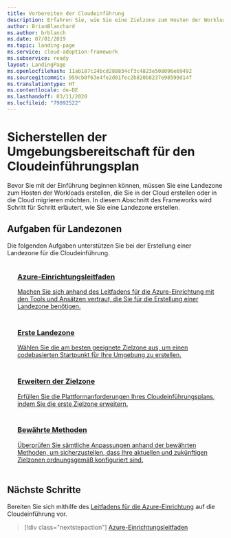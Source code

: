```yaml
---
title: Vorbereiten der Cloudeinführung
description: Erfahren Sie, wie Sie eine Zielzone zum Hosten der Workloads erstellen, die Sie in der Cloud erstellen oder in die Cloud migrieren möchten.
author: BrianBlanchard
ms.author: brblanch
ms.date: 07/01/2019
ms.topic: landing-page
ms.service: cloud-adoption-framework
ms.subservice: ready
layout: LandingPage
ms.openlocfilehash: 11ab187c24bcd288834cf3c4823e508096e69492
ms.sourcegitcommit: 959cb0f63e4fe2d01fec2b820b8237e98599d14f
ms.translationtype: HT
ms.contentlocale: de-DE
ms.lasthandoff: 03/11/2020
ms.locfileid: "79092522"
---
```

<!-- markdownlint-disable MD026 -->

# <a name="ensure-the-environment-is-prepared-for-the-cloud-adoption-plan"></a>Sicherstellen der Umgebungsbereitschaft für den Cloudeinführungsplan

Bevor Sie mit der Einführung beginnen können, müssen Sie eine Landezone zum Hosten der Workloads erstellen, die Sie in der Cloud erstellen oder in die Cloud migrieren möchten. In diesem Abschnitt des Frameworks wird Schritt für Schritt erläutert, wie Sie eine Landezone erstellen.

## <a name="landing-zone-exercises"></a>Aufgaben für Landezonen

Die folgenden Aufgaben unterstützen Sie bei der Erstellung einer Landezone für die Cloudeinführung.

<!-- markdownlint-disable MD033 -->

<ul class="panelContent cardsF">
    <li style="display: flex; flex-direction: column;">
        <a href="./azure-setup-guide/index.md">
            <div class="cardSize">
                <div class="cardPadding" style="padding-bottom:10px;">
                    <div class="card" style="padding-bottom:10px;">
                        <div class="cardImageOuter">
                            <div class="cardImage">
                                <img alt="" src="../_images/icons/1.png" data-linktype="external">
                            </div>
                        </div>
                        <div class="cardText" style="padding-left:0px;">
                            <h3>Azure-Einrichtungsleitfaden</h3>
Machen Sie sich anhand des Leitfadens für die Azure-Einrichtung mit den Tools und Ansätzen vertraut, die Sie für die Erstellung einer Landezone benötigen.
                        </div>
                    </div>
                </div>
            </div>
        </a>
    </li>
    <li style="display: flex; flex-direction: column;">
        <a href="./landing-zone/first-landing-zone.md">
            <div class="cardSize">
                <div class="cardPadding" style="padding-bottom:10px;">
                    <div class="card" style="padding-bottom:10px;">
                        <div class="cardImageOuter">
                            <div class="cardImage">
                                <img alt="" src="../_images/icons/2.png" data-linktype="external">
                            </div>
                        </div>
                        <div class="cardText" style="padding-left:0px;">
                            <h3>Erste Landezone</h3>
Wählen Sie die am besten geeignete Zielzone aus, um einen codebasierten Startpunkt für Ihre Umgebung zu erstellen.
                        </div>
                    </div>
                </div>
            </div>
        </a>
    </li>
    <li style="display: flex; flex-direction: column;">
        <a href="./considerations/index.md">
            <div class="cardSize">
                <div class="cardPadding" style="padding-bottom:10px;">
                    <div class="card" style="padding-bottom:10px;">
                        <div class="cardImageOuter">
                            <div class="cardImage">
                                <img alt="" src="../_images/icons/3.png" data-linktype="external">
                            </div>
                        </div>
                        <div class="cardText" style="padding-left:0px;">
                            <h3>Erweitern der Zielzone</h3>
Erfüllen Sie die Plattformanforderungen Ihres Cloudeinführungsplans, indem Sie die erste Zielzone erweitern.
                        </div>
                    </div>
                </div>
            </div>
        </a>
    </li>
    <li style="display: flex; flex-direction: column;">
        <a href="./azure-best-practices/index.md">
            <div class="cardSize">
                <div class="cardPadding" style="padding-bottom:10px;">
                    <div class="card" style="padding-bottom:10px;">
                        <div class="cardImageOuter">
                            <div class="cardImage">
                                <img alt="" src="../_images/icons/4.png" data-linktype="external">
                            </div>
                        </div>
                        <div class="cardText" style="padding-left:0px;">
                            <h3>Bewährte Methoden</h3>
Überprüfen Sie sämtliche Anpassungen anhand der bewährten Methoden, um sicherzustellen, dass Ihre aktuellen und zukünftigen Zielzonen ordnungsgemäß konfiguriert sind.
                        </div>
                    </div>
                </div>
            </div>
        </a>
    </li>
</ul>

<!-- markdownlint-enable MD033 -->

## <a name="next-steps"></a>Nächste Schritte

Bereiten Sie sich mithilfe des [Leitfadens für die Azure-Einrichtung](./azure-setup-guide/index.md) auf die Cloudeinführung vor.

> [!div class="nextstepaction"]
> [Azure-Einrichtungsleitfaden](./azure-setup-guide/index.md)
